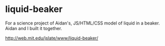 liquid-beaker
=============

For a science project of Aidan's, JS/HTML/CSS model of liquid in a beaker. Aidan and I built it together.

http://web.mit.edu/jslate/www/liquid-beaker/

